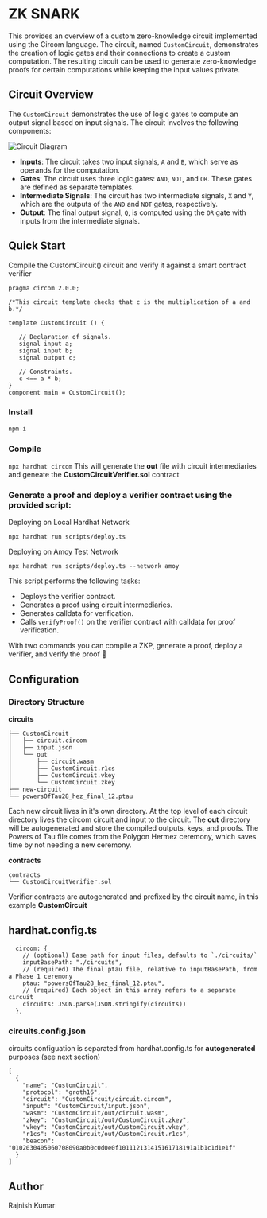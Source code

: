 # ZK SNARK  

This provides an overview of a custom zero-knowledge circuit implemented using the Circom language. The circuit, named `CustomCircuit`, demonstrates the creation of logic gates and their connections to create a custom computation. The resulting circuit can be used to generate zero-knowledge proofs for certain computations while keeping the input values private.

## Circuit Overview

The `CustomCircuit` demonstrates the use of logic gates to compute an output signal based on input signals. The circuit involves the following components:

![Circuit Diagram](https://authoring.metacrafters.io/assets/cms/Assessment_b05f6ed658.png?updated_at=2023-02-24T00:00:37.278Z)


- **Inputs**: The circuit takes two input signals, `A` and `B`, which serve as operands for the computation.
- **Gates**: The circuit uses three logic gates: `AND`, `NOT`, and `OR`. These gates are defined as separate templates.
- **Intermediate Signals**: The circuit has two intermediate signals, `X` and `Y`, which are the outputs of the `AND` and `NOT` gates, respectively.
- **Output**: The final output signal, `Q`, is computed using the `OR` gate with inputs from the intermediate signals.
## Quick Start
Compile the CustomCircuit() circuit and verify it against a smart contract verifier

```
pragma circom 2.0.0;

/*This circuit template checks that c is the multiplication of a and b.*/  

template CustomCircuit () {  

   // Declaration of signals.  
   signal input a;  
   signal input b;  
   signal output c;  

   // Constraints.  
   c <== a * b;  
}
component main = CustomCircuit();
```
### Install
`npm i`

### Compile
`npx hardhat circom` 
This will generate the **out** file with circuit intermediaries and geneate the **CustomCircuitVerifier.sol** contract

### Generate a proof and deploy a verifier contract using the provided script:
   Deploying on Local Hardhat Network
   ```
   npx hardhat run scripts/deploy.ts
   ```
   Deploying on Amoy Test Network
   ```
   npx hardhat run scripts/deploy.ts --network amoy
   ```
   This script performs the following tasks:
   - Deploys the verifier contract.
   - Generates a proof using circuit intermediaries.
   - Generates calldata for verification.
   - Calls `verifyProof()` on the verifier contract with calldata for proof verification.


With two commands you can compile a ZKP, generate a proof, deploy a verifier, and verify the proof 🎉

## Configuration
### Directory Structure
**circuits**
```
├── CustomCircuit
│   ├── circuit.circom
│   ├── input.json
│   └── out
│       ├── circuit.wasm
│       ├── CustomCircuit.r1cs
│       ├── CustomCircuit.vkey
│       └── CustomCircuit.zkey
├── new-circuit
└── powersOfTau28_hez_final_12.ptau
```
Each new circuit lives in it's own directory. At the top level of each circuit directory lives the circom circuit and input to the circuit.
The **out** directory will be autogenerated and store the compiled outputs, keys, and proofs. The Powers of Tau file comes from the Polygon Hermez ceremony, which saves time by not needing a new ceremony. 


**contracts**
```
contracts
└── CustomCircuitVerifier.sol
```
Verifier contracts are autogenerated and prefixed by the circuit name, in this example **CustomCircuit**

## hardhat.config.ts
```
  circom: {
    // (optional) Base path for input files, defaults to `./circuits/`
    inputBasePath: "./circuits",
    // (required) The final ptau file, relative to inputBasePath, from a Phase 1 ceremony
    ptau: "powersOfTau28_hez_final_12.ptau",
    // (required) Each object in this array refers to a separate circuit
    circuits: JSON.parse(JSON.stringify(circuits))
  },
```
### circuits.config.json
circuits configuation is separated from hardhat.config.ts for **autogenerated** purposes (see next section)
```
[
  {
    "name": "CustomCircuit",
    "protocol": "groth16",
    "circuit": "CustomCircuit/circuit.circom",
    "input": "CustomCircuit/input.json",
    "wasm": "CustomCircuit/out/circuit.wasm",
    "zkey": "CustomCircuit/out/CustomCircuit.zkey",
    "vkey": "CustomCircuit/out/CustomCircuit.vkey",
    "r1cs": "CustomCircuit/out/CustomCircuit.r1cs",
    "beacon": "0102030405060708090a0b0c0d0e0f101112131415161718191a1b1c1d1e1f"
  }
]
```
## Author
Rajnish Kumar
